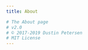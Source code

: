 ```yaml
---
title: About

# The About page
# v2.0
# © 2017-2019 Dustin Petersen
# MIT License
---
```


